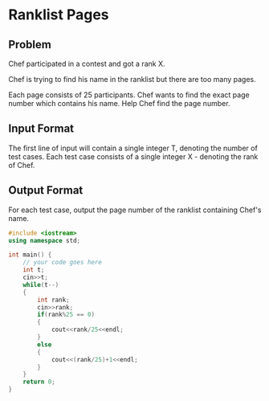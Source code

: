 # Ranklist Pages
## Problem
Chef participated in a contest and got a rank X.

Chef is trying to find his name in the ranklist but there are too many pages.

Each page consists of 25 participants. Chef wants to find the exact page number which contains his name.
Help Chef find the page number.

## Input Format
The first line of input will contain a single integer T, denoting the number of test cases.
Each test case consists of a single integer X - denoting the rank of Chef.
## Output Format
For each test case, output the page number of the ranklist containing Chef's name.

```cpp
#include <iostream>
using namespace std;

int main() {
	// your code goes here
	int t;
	cin>>t;
	while(t--)
	{
	    int rank;
	    cin>>rank;
	    if(rank%25 == 0)
	    {
	        cout<<rank/25<<endl;
	    }
	    else
	    {
	        cout<<(rank/25)+1<<endl;
	    }
	}
	return 0;
}
```